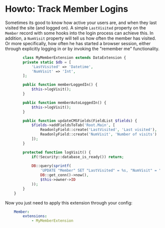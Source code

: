 # Howto: Track Member Logins

Sometimes its good to know how active your users are,
and when they last visited the site (and logged on).
A simple `LastVisited` property on the `Member` record
with some hooks into the login process can achieve this.
In addition, a `NumVisit` property will tell us how
often the member has visited. Or more specifically,
how often he has started a browser session, either through
explicitly logging in or by invoking the "remember me" functionality.


```php
		class MyMemberExtension extends DataExtension {
		private static $db = [
			'LastVisited' => 'Datetime',
			'NumVisit' => 'Int',
		];

		public function memberLoggedIn() {
			$this->logVisit();
		}

		public function memberAutoLoggedIn() {
			$this->logVisit();
		}

		public function updateCMSFields(FieldList $fields) {
			$fields->addFieldsToTab('Root.Main', [
				ReadonlyField::create('LastVisited', 'Last visited'),
				ReadonlyField::create('NumVisit', 'Number of visits')
			]);
		}

		protected function logVisit() {
			if(!Security::database_is_ready()) return;
			
			DB::query(sprintf(
				'UPDATE "Member" SET "LastVisited" = %s, "NumVisit" = "NumVisit" + 1 WHERE "ID" = %d',
				DB::get_conn()->now(),
				$this->owner->ID
			));
		}
	}

```

Now you just need to apply this extension through your config:

```yml
	Member:
		extensions:
			- MyMemberExtension

```